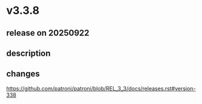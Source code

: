 #  v3.3.8

## release on 20250922
## description
## changes
<a href="https://github.com/patroni/patroni/blob/REL_3_3/docs/releases.rst#version-338">https://github.com/patroni/patroni/blob/REL_3_3/docs/releases.rst#version-338</a>

